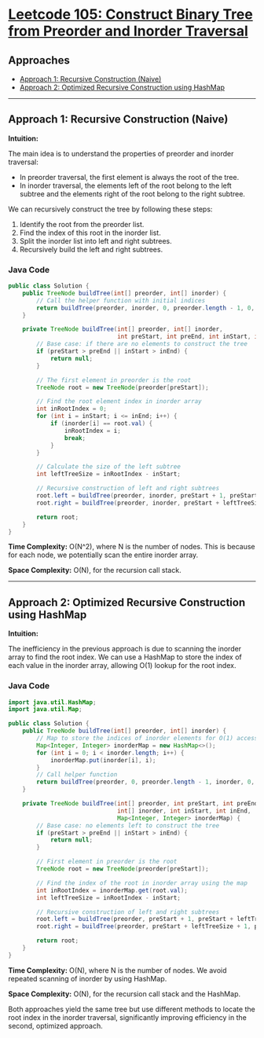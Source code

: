 # [Leetcode 105: Construct Binary Tree from Preorder and Inorder Traversal](https://leetcode.com/problems/construct-binary-tree-from-preorder-and-inorder-traversal/)

## Approaches
- [Approach 1: Recursive Construction (Naive)](#approach-1)
- [Approach 2: Optimized Recursive Construction using HashMap](#approach-2)

---

## Approach 1: Recursive Construction (Naive)

**Intuition:**

The main idea is to understand the properties of preorder and inorder traversal:
- In preorder traversal, the first element is always the root of the tree.
- In inorder traversal, the elements left of the root belong to the left subtree and the elements right of the root belong to the right subtree.

We can recursively construct the tree by following these steps:
1. Identify the root from the preorder list.
2. Find the index of this root in the inorder list.
3. Split the inorder list into left and right subtrees.
4. Recursively build the left and right subtrees.

### Java Code
```java
public class Solution {
    public TreeNode buildTree(int[] preorder, int[] inorder) {
        // Call the helper function with initial indices
        return buildTree(preorder, inorder, 0, preorder.length - 1, 0, inorder.length - 1);
    }

    private TreeNode buildTree(int[] preorder, int[] inorder, 
                               int preStart, int preEnd, int inStart, int inEnd) {
        // Base case: if there are no elements to construct the tree
        if (preStart > preEnd || inStart > inEnd) {
            return null;
        }

        // The first element in preorder is the root
        TreeNode root = new TreeNode(preorder[preStart]);

        // Find the root element index in inorder array
        int inRootIndex = 0;
        for (int i = inStart; i <= inEnd; i++) {
            if (inorder[i] == root.val) {
                inRootIndex = i;
                break;
            }
        }

        // Calculate the size of the left subtree
        int leftTreeSize = inRootIndex - inStart;

        // Recursive construction of left and right subtrees
        root.left = buildTree(preorder, inorder, preStart + 1, preStart + leftTreeSize, inStart, inRootIndex - 1);
        root.right = buildTree(preorder, inorder, preStart + leftTreeSize + 1, preEnd, inRootIndex + 1, inEnd);

        return root;
    }
}
```

**Time Complexity:** O(N^2), where N is the number of nodes. This is because for each node, we potentially scan the entire inorder array.

**Space Complexity:** O(N), for the recursion call stack.

---

## Approach 2: Optimized Recursive Construction using HashMap

**Intuition:**

The inefficiency in the previous approach is due to scanning the inorder array to find the root index. We can use a HashMap to store the index of each value in the inorder array, allowing O(1) lookup for the root index.

### Java Code
```java
import java.util.HashMap;
import java.util.Map;

public class Solution {
    public TreeNode buildTree(int[] preorder, int[] inorder) {
        // Map to store the indices of inorder elements for O(1) access
        Map<Integer, Integer> inorderMap = new HashMap<>();
        for (int i = 0; i < inorder.length; i++) {
            inorderMap.put(inorder[i], i);
        }
        // Call helper function
        return buildTree(preorder, 0, preorder.length - 1, inorder, 0, inorder.length - 1, inorderMap);
    }

    private TreeNode buildTree(int[] preorder, int preStart, int preEnd,
                               int[] inorder, int inStart, int inEnd,
                               Map<Integer, Integer> inorderMap) {
        // Base case: no elements left to construct the tree
        if (preStart > preEnd || inStart > inEnd) {
            return null;
        }

        // First element in preorder is the root
        TreeNode root = new TreeNode(preorder[preStart]);

        // Find the index of the root in inorder array using the map
        int inRootIndex = inorderMap.get(root.val);
        int leftTreeSize = inRootIndex - inStart;

        // Recursive construction of left and right subtrees
        root.left = buildTree(preorder, preStart + 1, preStart + leftTreeSize, inorder, inStart, inRootIndex - 1, inorderMap);
        root.right = buildTree(preorder, preStart + leftTreeSize + 1, preEnd, inorder, inRootIndex + 1, inEnd, inorderMap);

        return root;
    }
}
```

**Time Complexity:** O(N), where N is the number of nodes. We avoid repeated scanning of inorder by using HashMap.

**Space Complexity:** O(N), for the recursion call stack and the HashMap. 

Both approaches yield the same tree but use different methods to locate the root index in the inorder traversal, significantly improving efficiency in the second, optimized approach.

